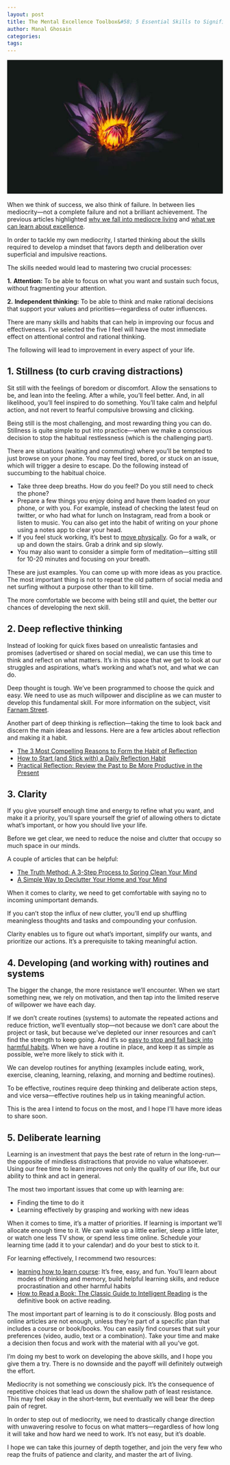 ```yaml
---
layout: post
title: The Mental Excellence Toolbox&#58; 5 Essential Skills to Significantly Improve the Quality of Your Life and Work
author: Manal Ghosain
categories:
tags:
---
```


![Deep focus](/images/deep-focus.jpeg)

When we think of success, we also think of failure. In between lies mediocrity—not a complete failure and not a brilliant achievement. The previous articles highlighted [why we fall into mediocre living](/medio/) and [what we can learn about excellence](/medio-lessons/).

In order to tackle my own mediocrity, I started thinking about the skills required to develop a mindset that favors depth and deliberation over superficial and impulsive reactions.

The skills needed would lead to mastering two crucial processes:

**1.** **Attention:**  To be able to focus on what you want and sustain such focus, without fragmenting your attention.

**2.** **Independent thinking:** To be able to think and make rational decisions that support your values and priorities—regardless of outer influences.

There are many skills and habits that can help in improving our focus and effectiveness. I’ve selected the five I feel will have the most immediate effect on attentional control and rational thinking.

The following will lead to improvement in every aspect of your life. 

## 1. Stillness (to curb craving distractions)

Sit still with the feelings of boredom or discomfort. Allow the sensations to be, and lean into the feeling. After a while, you’ll feel better. And, in all likelihood, you’ll feel inspired to do something. You’ll take calm and helpful action, and not revert to fearful compulsive browsing and clicking.

Being still is the most challenging, and most rewarding thing you can do. Stillness is quite simple to put into practice—when we make a conscious decision to stop the habitual restlessness (which is the challenging part).

There are situations (waiting and commuting) where you’ll be tempted to just browse on your phone. You may feel tired, bored, or stuck on an issue, which will trigger a desire to escape. Do the following instead of succumbing to the habitual choice.

- Take three deep breaths. How do you feel? Do you still need to check the phone?
- Prepare a few things you enjoy doing and have them loaded on your phone, or with you. For example, instead of checking the latest feud on twitter, or who had what for lunch on Instagram, read from a book or listen to music. You can also get into the habit of writing on your phone using a notes app to clear your head.
- If you feel stuck working, it’s best to [move physically](/stillness-in-motion/). Go for a walk, or up and down the stairs. Grab a drink and sip slowly. 
- You may also want to consider a simple form of meditation—sitting still for 10-20 minutes and focusing on your breath. 

These are just examples. You can come up with more ideas as you practice. The most important thing is not to repeat the old pattern of social media and net surfing without a purpose other than to kill time.

The more comfortable we become with being still and quiet, the better our chances of developing the next skill.

## 2. Deep reflective thinking

Instead of looking for quick fixes based on unrealistic fantasies and promises (advertised or shared on social media), we can use this time to think and reflect on what matters. It’s in this space that we get to look at our struggles and aspirations, what’s working and what’s not, and what we can do.

Deep thought is tough. We’ve been programmed to choose the quick and easy. We need to use as much willpower and discipline as we can muster to develop this fundamental skill.  For more information on the subject, visit [Farnam Street](http://www.farnamstreetblog.com/blog/).

Another part of deep thinking is reflection—taking the time to look back and discern the main ideas and lessons. Here are a few articles about reflection and making it a habit.

- [The 3 Most Compelling Reasons to Form the Habit of Reflection](/reflect/)
- [How to Start (and Stick with) a Daily Reflection Habit](/reflect-habit/)
- [Practical Reflection: Review the Past to Be More Productive in the Present](/productive-reflection/)

## 3. Clarity

If you give yourself enough time and energy to refine what you want, and make it a priority, you’ll spare yourself the grief of allowing others to dictate what’s important, or how you should live your life.

Before we get clear, we need to reduce the noise and clutter that occupy so much space in our minds. 

A couple of articles that can be helpful:

- [The Truth Method: A 3-Step Process to Spring Clean Your Mind](/truth/)
- [A Simple Way to Declutter Your Home and Your Mind](/a-simple-way-to-de-clutter-your-home-and-your-mind/)

When it comes to clarity, we need to get comfortable with saying no to incoming unimportant demands. 

If you can’t stop the influx of new clutter, you’ll end up shuffling meaningless thoughts and tasks and compounding your confusion.

Clarity enables us to figure out what’s important, simplify our wants, and prioritize our actions. It’s a prerequisite to taking meaningful action.

## 4. Developing (and working with) routines and systems

The bigger the change, the more resistance we’ll encounter. When we start something new, we rely on motivation, and then tap into the limited reserve of willpower we have each day. 

If we don’t create routines (systems) to automate the repeated actions and reduce friction, we’ll eventually stop—not because we don’t care about the project or task, but because we’ve depleted our inner resources and can’t find the strength to keep going. And it’s so [easy to stop and fall back into harmful habits](/habit-interrupted/). When we have a routine in place, and keep it as simple as possible, we’re more likely to stick with it.

We can develop routines for anything (examples include eating, work, exercise, cleaning, learning, relaxing, and morning and bedtime routines). 

To be effective, routines require deep thinking and deliberate action steps, and vice versa—effective routines help us in taking meaningful action.

This is the area I intend to focus on the most, and I hope I’ll have more ideas to share soon.

## 5. Deliberate learning

Learning is an investment that pays the best rate of return in the long-run—the opposite of mindless distractions that provide no value whatsoever. Using our free time to learn improves not only the quality of our life, but our ability to think and act in general.

The most two important issues that come up with learning are:

- Finding the time to do it
- Learning effectively by grasping and working with new ideas

When it comes to time, it’s a matter of priorities. If learning is important we’ll allocate enough time to it. We can wake up a little earlier, sleep a little later, or watch one less TV show, or spend less time online. Schedule your learning time (add it to your calendar) and do your best to stick to it.

For learning effectively, I recommend two resources:

- [learning how to learn course](https://www.coursera.org/learn/learning-how-to-learn): It’s free, easy, and fun. You’ll learn about modes of thinking and memory, build helpful learning skills, and reduce procrastination and other harmful habits
- [How to Read a Book: The Classic Guide to Intelligent Reading](https://www.amazon.com/How-Read-Book-Touchstone-ebook/dp/B004PYDAPE/ref=sr_1_1?s=digital-text&ie=UTF8&qid=1494951345&sr=1-1) is the definitive book on active reading.

The most important part of learning is to do it consciously. Blog posts and online articles are not enough, unless they’re part of a specific plan that includes a course or book/books. You can easily find courses that suit your preferences (video, audio, text or a combination). Take your time and make a decision then focus and work with the material with all you’ve got.

I’m doing my best to work on developing the above skills, and I hope you give them a try. There is no downside and the payoff will definitely outweigh the effort.

Mediocrity is not something we consciously pick. It’s the consequence of repetitive choices that lead us down the shallow path of least resistance. This may feel okay in the short-term, but eventually we will bear the deep pain of regret.

In order to step out of mediocrity, we need to drastically change direction with unwavering resolve to focus on what matters—regardless of how long it will take and how hard we need to work.  It’s not easy, but it’s doable. 

I hope we can take this journey of depth together, and join the very few who reap the fruits of patience and clarity, and master the art of living. 

